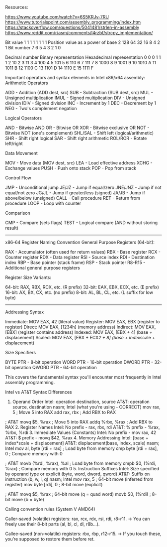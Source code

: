 Resources:

https://www.youtube.com/watch?v=6S5KRJv-7RU
https://www.tutorialspoint.com/assembly_programming/index.htm
https://stackoverflow.com/questions/5041481/strlen-in-assembly
https://www.reddit.com/r/asm/comments/l4rzbf/strcpy_implementation/

Bit value	                        1	1	1	1	1	1	1	1
Position value as a power of base 2	128	64	32	16	8	4	2	1
Bit number	                        7	6	5	4	3	2	1	0

Decimal number	Binary representation	Hexadecimal representation
0	                    0	                        0
1	                    1	                        1
2	                    10	                        2
3	                    11	                        3
4	                    100	                        4
5	                    101	                        5
6	                    110	                        6
7	                    111	                        7
8	                    1000                    	8
9	                    1001                    	9
10	                    1010                    	A
11	                    1011                    	B
12	                    1100                    	C
13	                    1101                    	D
14	                    1110                    	E
15	                    1111                    	F


Important operators and syntax elements in Intel x86/x64 assembly:
Arithmetic Operators

ADD - Addition (ADD dest, src)
SUB - Subtraction (SUB dest, src)
MUL - Unsigned multiplication
IMUL - Signed multiplication
DIV - Unsigned division
IDIV - Signed division
INC - Increment by 1
DEC - Decrement by 1
NEG - Two's complement negation

Logical Operators

AND - Bitwise AND
OR - Bitwise OR
XOR - Bitwise exclusive OR
NOT - Bitwise NOT (one's complement)
SHL/SAL - Shift left (logical/arithmetic)
SHR - Shift right logical
SAR - Shift right arithmetic
ROL/ROR - Rotate left/right

Data Movement

MOV - Move data (MOV dest, src)
LEA - Load effective address
XCHG - Exchange values
PUSH - Push onto stack
POP - Pop from stack

Control Flow

JMP - Unconditional jump
JE/JZ - Jump if equal/zero
JNE/JNZ - Jump if not equal/not zero
JG/JL - Jump if greater/less (signed)
JA/JB - Jump if above/below (unsigned)
CALL - Call procedure
RET - Return from procedure
LOOP - Loop with counter

Comparison

CMP - Compare (sets flags)
TEST - Logical compare (AND without storing result)

-------------------------

x86-64 Register Naming Convention
General Purpose Registers (64-bit):

RAX - Accumulator (often used for return values)
RBX - Base register
RCX - Counter register
RDX - Data register
RSI - Source index
RDI - Destination index
RBP - Base pointer (stack frame)
RSP - Stack pointer
R8-R15 - Additional general purpose registers

Register Size Variants:

64-bit: RAX, RBX, RCX, etc. (R prefix)
32-bit: EAX, EBX, ECX, etc. (E prefix)
16-bit: AX, BX, CX, etc. (no prefix)
8-bit: AL, BL, CL, etc. (L suffix for low byte)

-------------------------


Addressing Syntax

Immediate: MOV EAX, 42 (literal value)
Register: MOV EAX, EBX (register to register)
Direct: MOV EAX, [1234h] (memory address)
Indirect: MOV EAX, [EBX] (register contains address)
Indexed: MOV EAX, [EBX + 4] (base + displacement)
Scaled: MOV EAX, [EBX + ECX*2 + 8] (base + index*scale + displacement)

Size Specifiers

BYTE PTR - 8-bit operation
WORD PTR - 16-bit operation
DWORD PTR - 32-bit operation
QWORD PTR - 64-bit operation

This covers the fundamental syntax you'll encounter most frequently in Intel assembly programming.

Intel vs AT&T Syntax Differences
1. Operand Order
Intel: operation destination, source
AT&T: operation source, destination
nasm; Intel (what you're using - CORRECT)
mov rax, 5          ; Move 5 into RAX
add rax, rbx        ; Add RBX to RAX

; AT&T
movq $5, %rax       ; Move 5 into RAX
addq %rbx, %rax     ; Add RBX to RAX
2. Register Names
Intel: No prefix - rax, rbx, rdi
AT&T: % prefix - %rax, %rbx, %rdi
3. Immediate Values (Constants)
Intel: No prefix - mov rax, 42
AT&T: $ prefix - movq $42, %rax
4. Memory Addressing
Intel: [base + index*scale + displacement]
AT&T: displacement(base, index, scale)
nasm; Intel
mov al, byte [rdi + rax]        ; Load byte from memory
cmp byte [rdi + rax], 0         ; Compare memory with 0

; AT&T
movb (%rdi, %rax), %al          ; Load byte from memory
cmpb $0, (%rdi, %rax)           ; Compare memory with 0
5. Instruction Suffixes
Intel: Size specified by operand type or explicit (byte, word, dword, qword)
AT&T: Suffix on instruction (b, w, l, q)
nasm; Intel
mov rax, 5              ; 64-bit move (inferred from register)
mov byte [rdi], 0       ; 8-bit move (explicit)

; AT&T
movq $5, %rax           ; 64-bit move (q = quad word)
movb $0, (%rdi)         ; 8-bit move (b = byte)


Calling convention rules (System V AMD64)

Caller-saved (volatile) registers: rax, rcx, rdx, rsi, rdi, r8–r11.
→ You can freely use their 8-bit parts (al, bl, cl, dl, r8b…).

Callee-saved (non-volatile) registers: rbx, rbp, r12–r15.
→ If you touch these, you’re supposed to restore them before ret.
